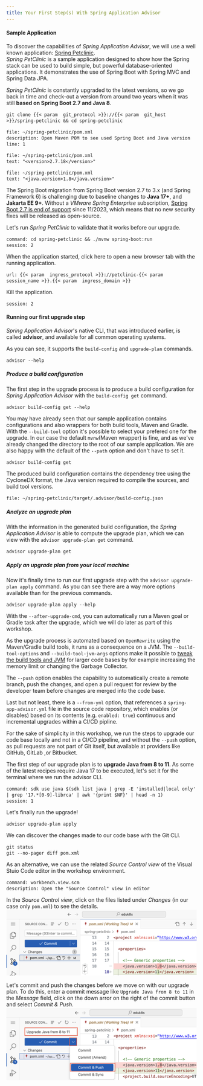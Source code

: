 ```yaml
---
title: Your First Step(s) With Spring Application Advisor
---
```


#### Sample Application

To discover the capabilities of *Spring Application Advisor*, we will use a well known application: [Spring Petclinic](https://github.com/spring-projects/spring-petclinic).  
*Spring PetClinic* is a sample application designed to show how the Spring stack can be used to build simple, but powerful database-oriented applications. It demonstrates the use of Spring Boot with Spring MVC and Spring Data JPA.

*Spring PetClinic* is constantly upgraded to the latest versions, so we go back in time and check-out a version from around two years when it was still **based on Spring Boot 2.7 and Java 8**.

```execute
git clone {{< param  git_protocol >}}://{{< param  git_host >}}/spring-petclinic && cd spring-petclinic
```

```editor:open-file
file: ~/spring-petclinic/pom.xml
description: Open Maven POM to see used Spring Boot and Java version
line: 1
```
```editor:select-matching-text
file: ~/spring-petclinic/pom.xml
text: "<version>2.7.18</version>"
```
```editor:select-matching-text
file: ~/spring-petclinic/pom.xml
text: "<java.version>1.8</java.version>"
```

The Spring Boot migration from Spring Boot version 2.7 to 3.x (and Spring Framework 6) is challenging due to baseline changes to **Java 17+**, and **Jakarta EE 9+**.
Without a *VMware Spring Enterprise* subscription, [Spring Boot 2.7 is end of support](https://spring.io/projects/spring-boot#support) since 11/2023, which means that no new security fixes will be released as open-source.

Let's run *Spring PetClinic* to validate that it works before our upgrade.
```terminal:execute
command: cd spring-petclinic && ./mvnw spring-boot:run
session: 2
```

When the application started, click here to open a new browser tab with the running application.
```dashboard:open-url
url: {{< param  ingress_protocol >}}://petclinic-{{< param  session_name >}}.{{< param  ingress_domain >}}
```

Kill the application.
```terminal:interrupt
session: 2
```

#### Running our first upgrade step

*Spring Application Advisor*'s native CLI, that was introduced earlier, is called **advisor**, and available for all common operating systems.

As you can see, it supports the `build-config` and `upgrade-plan` commands.
```execute
advisor --help
```

##### Produce a build configuration
The first step in the upgrade process is to produce a build configuration for *Spring Application Advisor* with the `build-config get` command.
```execute
advisor build-config get --help
```
You may have already seen that our sample application contains configurations and also wrappers for both build tools, Maven and Gradle. With the `--build-tool` option it's possible to select your prefered one for the upgrade. In our case the default `mvnw`(Maven wrapper) is fine, and as we've already changed the directory to the root of our sample application.
We are also happy with the default of the `--path` option and don't have to set it.
```execute
advisor build-config get
```

The produced build configuration contains the dependency tree using the CycloneDX format, the Java version required to compile the sources, and build tool versions.
```editor:open-file
file: ~/spring-petclinic/target/.advisor/build-config.json
```

##### Analyze an upgrade plan

With the information in the generated build configuration, the *Spring Application Advisor* is able to compute the upgrade plan, which we can view with the `advisor upgrade-plan get` command.
```execute
advisor upgrade-plan get
```

##### Apply an upgrade plan from your local machine
Now it's finally time to run our first upgrade step with the `advisor upgrade-plan apply` command. 
As you can see there are a way more options available than for the previous commands.
```execute
advisor upgrade-plan apply --help
```
With the `--after-upgrade-cmd`, you can automatically run a Maven goal or Gradle task after the upgrade, which we will do later as part of this workshop.

As the upgrade process is automated based on `OpenRewrite` using the Maven/Gradle build tools, it runs as a consequence on a JVM. The `--build-tool-options` and `--build-tool-jvm-args` options make it possible to [tweak the build tools and JVM](https://docs.vmware.com/en/Tanzu-Spring-Runtime/Commercial/Tanzu-Spring-Runtime/app-advisor-run-app-advisor-cli.html#increasing-memory-limit) for larger code bases by for example increasing the memory limit or changing the Garbage Collector.

The `--push` option enables the capability to automatically create a remote branch, push the changes, and open a pull request for review by the developer team before changes are merged into the code base.  

Last but not least, there is a `--from-yml` option, that references a `spring-app-advisor.yml` file in the source code repository, which enables (or disables) based on its contents (e.g. `enabled: true`) continuous and incremental upgrades within a CI/CD pipline.

For the sake of simplicity in this workshop, we run the steps to upgrade our code base locally and not in a CI/CD pipeline, and without the `--push` option, as pull requests are not part of Git itself, but available at providers like GitHub, GitLab ,or Bitbucket.

The first step of our upgrade plan is to **upgrade Java from 8 to 11**. 
As some of the latest recipes require Java 17 to be executed, let's set it for the terminal where we run the advisor CLI.
```terminal:execute
command: sdk use java $(sdk list java | grep -E 'installed|local only' | grep '17.*[0-9]-librca' | awk '{print $NF}' | head -n 1)
session: 1
```

Let's finally run the upgrade!
```execute
advisor upgrade-plan apply
```

We can discover the changes made to our code base with the Git CLI.
```execute
git status
git --no-pager diff pom.xml
```

As an alternative, we can use the related *Source Control view* of the Visual Stuio Code editor in the workshop environment.
```editor:execute-command
command: workbench.view.scm
description: Open the "Source Control" view in editor
```

In the *Source Control view*, click on the files listed under *Changes* (in our case only `pom.xml`) to see the details. 
![Source Control View](source-control-view.png)

Let's commit and push the changes before we move on with our upgrade plan.
To do this, enter a commit message like `Upgrade Java from 8 to 11` in the *Message* field, click on the down arror on the right of the commit button and select *Commit & Push*.
![Source Control View Commit & Push](source-control-view-commit.png)
